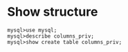 # Show structure 

```
mysql>use mysql; 
mysql>describe columns_priv;
mysql>show create table columns_priv;

```
